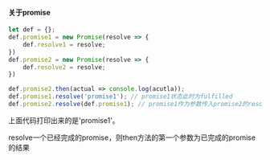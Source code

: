 #### 关于promise

```javascript
let def = {};
def.promise1 = new Promise(resolve => {
	def.resolve1 = resolve;
})
def.promise2 = new Promise(resolve => {
	def.resolve2 = resolve;
})

def.promise2.then(actual => console.log(acutla));
def.promise1.resolve('promise1'); // promise1状态此时为fulfilled
def.promise2.resolve(def.promise1); // promise1作为参数传入promise2的resolve方法中，promise2的then方法的第一个参数即为promise1.resolve出来的结果
```

上面代码打印出来的是'promise1'。

resolve一个已经完成的promise，则then方法的第一个参数为已完成的promise的结果